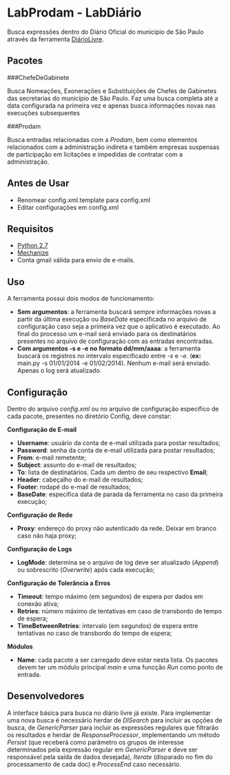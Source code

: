 LabProdam - LabDiário
==============================

Busca expressões dentro do Diário Oficial do município de São Paulo através da
ferramenta [DiárioLivre](http://devcolab.each.usp.br/do/).

Pacotes
-------

###ChefeDeGabinete

Busca Nomeações, Exonerações e Substituições de Chefes de Gabinetes das 
secretarias do município de São Paulo.
Faz uma busca completa até a data configurada na primeira vez e apenas busca 
informações novas nas 
execuções subsequentes

###Prodam

Busca entradas relacionadas com a *Prodam*, bem como elementos relacionados com
a administração indireta e também empresas suspensas de participação em 
licitações e impedidas de contratar com a administração.

Antes de Usar
-------------

- Renomear config.xml.template para config.xml
- Editar configurações em config.xml

Requisitos
----------

- [Python 2.7](https://www.python.org/download/releases/2.7/)
- [Mechanize](http://wwwsearch.sourceforge.net/mechanize)
- Conta gmail válida para envio de e-mails.

Uso
---

A ferramenta possui dois modos de funcionamento:

- **Sem argumentos**: a ferramenta buscará sempre informações novas a partir da 
última execução ou *BaseDate* especificada no arquivo de configuração caso seja
a primeira vez que o aplicativo é executado. Ao final do processo um e-mail será
 enviado para os destinatários presentes no arquivo de configuração com as
entradas encontradas.
- **Com argumentos -s e -e no formato dd/mm/aaaa**: a ferramenta buscará os
registros no intervalo especificado entre *-s* e *-e*. (**ex:** main.py -s 
01/01/2014 -e 01/02/2014). Nenhum e-mail será
enviado. Apenas o log será atualizado.

Configuração
------------

Dentro do arquivo *config.xml* ou no arquivo de configuração específico de cada 
pacote, presentes no diretório Config, deve constar:

**Configuração de E-mail**

- **Username**: usuário da conta de e-mail utilizada para postar resultados;
- **Password**: senha da conta de e-mail utilizada para postar resultados;
- **From**: e-mail remetente;
- **Subject**: assunto do e-mail de resultados;
- **To**: lista de destinatários. Cada um dentro de seu respectivo **Email**;
- **Header**: cabeçalho do e-mail de resultados;
- **Footer**: rodapé do e-mail de resultados;
- **BaseDate**: especifica data de parada da ferramenta no caso da primeira
execução;

**Configuração de Rede**

- **Proxy**: endereço do proxy não autenticado da rede. Deixar em branco caso
não haja proxy;

**Configuração de Logs**

- **LogMode**: determina se o arquivo de log deve ser atualizado (*Append*) ou 
sobrescrito (*Overwrite*) após cada execução;

**Configuração de Tolerância a Erros**

- **Timeout**: tempo máximo (em segundos) de espera por dados em conexão ativa;
- **Retries**: número máximo de tentativas em caso de transbordo de tempo de 
espera;
- **TimeBetweenRetries**: intervalo (em segundos) de espera entre tentativas no
caso de transbordo do tempo de espera;

**Módulos**

- **Name**: cada pacote a ser carregado deve estar nesta lista. Os pacotes
devem ter um módulo principal *main* e uma funcção *Run* como ponto de entrada.

Desenvolvedores
---------------

A interface básica para busca no diário livre já existe. Para implementar uma 
nova busca é necessário herdar de *DlSearch* para incluir as opções de busca, de
*GenericParser* para incluir as expressões regulares que filtrarão os resultados
e herdar de  *ResponseProcessor*, implementando um método *Persist* (que 
receberá como parâmetro os grupos de interesse determinados pela expressão 
regular em *GenericParser* e deve ser responsável pela saída de dados desejada), 
*Iterate* (disparado no fim do processamento de cada doc) e 
*ProcessEnd* caso necessário.
